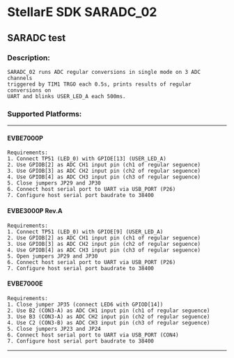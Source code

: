 # StellarE SDK SARADC_02

## SARADC test

### Description: 
	SARADC_02 runs ADC regular conversions in single mode on 3 ADC channels
	triggered by TIM1 TRGO each 0.5s, prints results of regular conversions on
	UART and blinks USER_LED_A each 500ms.
### Supported Platforms:
-----------------------------------------------------------
#### EVBE7000P
	Requirements:
	1. Connect TP51 (LED_0) with GPIOE[13] (USER_LED_A)
	2. Use GPIOB[2] as ADC CH1 input pin (ch1 of regular seguence)
	3. Use GPIOB[3] as ADC CH2 input pin (ch2 of regular seguence)
	4. Use GPIOB[4] as ADC CH3 input pin (ch3 of regular seguence)
	5. Close jumpers JP29 and JP30
	6. Connect host serial port to UART via USB_PORT (P26)
	7. Configure host serial port baudrate to 38400
#### EVBE3000P Rev.A
	Requirements:
	1. Connect TP51 (LED_0) with GPIOE[9] (USER_LED_A)
	2. Use GPIOB[2] as ADC CH1 input pin (ch1 of regular seguence)
	3. Use GPIOB[3] as ADC CH2 input pin (ch2 of regular seguence)
	4. Use GPIOB[4] as ADC CH3 input pin (ch3 of regular seguence)
	5. Open jumpers JP29 and JP30
	6. Connect host serial port to UART via USB_PORT (P26)
	7. Configure host serial port baudrate to 38400
#### EVBE7000E
	Requirements:
	1. Close jumper JP35 (connect LED6 with GPIOD[14])
	2. Use B2 (CON3-A) as ADC CH1 input pin (ch1 of regular seguence)
	3. Use B3 (CON3-A) as ADC CH2 input pin (ch2 of regular seguence) 
	4. Use C2 (CON3-B) as ADC CH3 input pin (ch3 of regular seguence)
	5. Close jumpers JP23 and JP24
	6. Connect host serial port to UART via USB_PORT (CON4)
	7. Configure host serial port baudrate to 38400
-----------------------------------------------------------